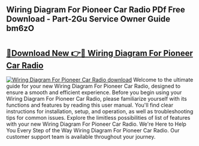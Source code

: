 ## Wiring Diagram For Pioneer Car Radio PDf Free Download - Part-2Gu Service Owner Guide bm6zO

# <h2><a href="http://dfjh8pc.blite.top/?on=Wiring+Diagram+For+Pioneer+Car+Radio">🔗Download New 👉🔴 Wiring Diagram For Pioneer Car Radio</a></h2>

[![Wiring Diagram For Pioneer Car Radio download](https://i.imgur.com/lujVjoI.png)](http://dfjh8pc.blite.top/?on=Wiring+Diagram+For+Pioneer+Car+Radio)
Welcome to the ultimate guide for your new Wiring Diagram For Pioneer Car Radio, designed to ensure a smooth and efficient experience. Before you begin using your Wiring Diagram For Pioneer Car Radio, please familiarize yourself with its functions and features by reading this user manual. You'll find clear instructions for installation, setup, and operation, as well as troubleshooting tips for common issues. Explore the limitless possibilities of list of features with your new Wiring Diagram For Pioneer Car Radio. We're Here to Help You Every Step of the Way Wiring Diagram For Pioneer Car Radio. Our customer support team is available throughout your journey.
